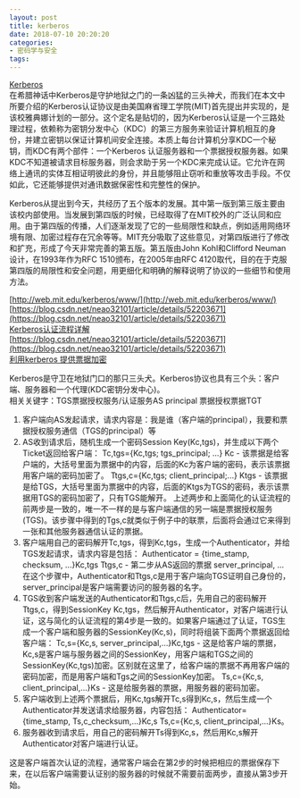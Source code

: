 ```yaml
---
layout: post
title: kerberos
date: 2018-07-10 20:20:20
categories:
- 密码学与安全
tags:
---
```


[Kerberos](https://blog.csdn.net/lengxiao1993/article/details/20458809)   
在希腊神话中Kerberos是守护地狱之门的一条凶猛的三头神犬，而我们在本文中所要介绍的Kerberos认证协议是由美国麻省理工学院(MIT)首先提出并实现的，是该校雅典娜计划的一部分。这个定名是贴切的，因为Kerberos认证是一个三路处理过程，依赖称为密钥分发中心（KDC）的第三方服务来验证计算机相互的身份，并建立密钥以保证计算机间安全连接。本质上每台计算机分享KDC一个秘钥，而KDC有两个部件：一个Kerberos 认证服务器和一个票据授权服务器。如果KDC不知道被请求目标服务器，则会求助于另一个KDC来完成认证。它允许在网络上通讯的实体互相证明彼此的身份，并且能够阻止窃听和重放等攻击手段。不仅如此，它还能够提供对通讯数据保密性和完整性的保护。

Kerberos从提出到今天，共经历了五个版本的发展。其中第一版到第三版主要由该校内部使用。当发展到第四版的时候，已经取得了在MIT校外的广泛认同和应用。由于第四版的传播，人们逐渐发现了它的一些局限性和缺点，例如适用网络环境有限、加密过程存在冗余等等。MIT充分吸取了这些意见，对第四版进行了修改和扩充，形成了今天非常完善的第五版。第五版由John Kohl和Clifford Neuman设计，在1993年作为RFC 1510颁布，在2005年由RFC 4120取代，目的在于克服第四版的局限性和安全问题，用更细化和明确的解释说明了协议的一些细节和使用方法。
 
[http://web.mit.edu/kerberos/www/](http://web.mit.edu/kerberos/www/)  
[https://blog.csdn.net/neao32101/article/details/52203671](https://blog.csdn.net/neao32101/article/details/52203671)  
[Kerberos认证流程详解](https://www.cnblogs.com/a757956132/p/4620467.html)  
[https://blog.csdn.net/neao32101/article/details/52203671](https://blog.csdn.net/neao32101/article/details/52203671)  
[利用kerberos 提供票据加密](http://linux.vbird.org/linux_enterprise/kerberos.php)  


Kerberos是守卫在地狱门口的那只三头犬。Kerberos协议也具有三个头：客户端、服务器和一个代理(KDC密钥分发中心)。  
相关关键字：TGS票据授权服务/认证服务AS principal 票据授权票据TGT

1. 客户端向AS发起请求，请求内容是：我是谁（客户端的principal），我要和票据授权服务通信（TGS的principal）等
2. AS收到请求后，随机生成一个密码Session Key(Kc,tgs)，并生成以下两个Ticket返回给客户端：
Tc,tgs={Kc,tgs; tgs_principal; ...} Kc - 该票据是给客户端的，大括号里面为票据中的内容，后面的Kc为客户端的密码，表示该票据用客户端的密码加密了。
Ttgs,c={Kc,tgs; client_principal;...} Ktgs - 该票据是给TGS，大括号里面为票据中的内容，后面的Ktgs为TGS的密码，表示该票据用TGS的密码加密了，只有TGS能解开。
上述两步和上面简化的认证流程的前两步是一致的，唯一不一样的是与客户端通信的另一端是票据授权服务(TGS)。该步骤中得到的Tgs,c就类似于例子中的联票，后面将会通过它来得到一张和其他服务器通信认证的票据。
3. 客户端用自己的密码解开Tc,tgs，得到Kc,tgs，生成一个Authenticator，并给TGS发起请求，请求内容是包括：
Authenticator = {time_stamp, checksum, ...}Kc,tgs
Ttgs,c - 第二步从AS返回的票据
server_principal, ...
在这个步骤中，Authenticator和Ttgs,c是用于客户端向TGS证明自己身份的，server_principal是客户端需要访问的服务器的名字。
4. TGS收到客户端发送的Authenticator和Ttgs,c后，先用自己的密码解开Ttgs,c，得到SessionKey Kc,tgs，然后解开Authenticator，对客户端进行认证，这与简化的认证流程的第4步是一致的。如果客户端通过了认证，TGS生成一个客户端和服务器的SessionKey(Kc,s)，同时将组装下面两个票据返回给客户端：
Tc,s={Kc,s, server_principal,...}Kc,tgs - 这是给客户端的票据，Kc,s是客户端与服务器之间的SessionKey，用客户端和TGS之间的SessionKey(Kc,tgs)加密。区别就在这里了，给客户端的票据不再用客户端的密码加密，而是用客户端和Tgs之间的SessionKey加密。
Ts,c={Kc,s, client_principal,...}Ks - 这是给服务器的票据，用服务器的密码加密。
5. 客户端收到上述两个票据后，用Kc,tgs解开Tc,s得到Kc,s，然后生成一个Authenticator并发送请求给服务器，内容包括：
Authenticator={time_stamp, Ts,c_checksum,...}Kc,s
Ts,c={Kc,s, client_principal,...}Ks。
6. 服务器收到请求后，用自己的密码解开Ts得到Kc,s，然后用Kc,s解开Authenticator对客户端进行认证。

这是客户端首次认证的流程，通常客户端会在第2步的时候把相应的票据保存下来，在以后客户端需要认证别的服务器的时候就不需要前面两步，直接从第3步开始。